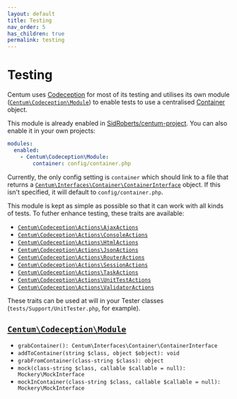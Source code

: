 ```yaml
---
layout: default
title: Testing
nav_order: 5
has_children: true
permalink: testing
---
```




# Testing

Centum uses [Codeception](https://codeception.com/) for most of its testing and utilises its own module ([`Centum\Codeception\Module`](https://github.com/SidRoberts/centum/blob/development/src/Codeception/Module.php)) to enable tests to use a centralised [Container](components/container/index.md) object.

This module is already enabled in [SidRoberts/centum-project](https://github.com/SidRoberts/centum-project).
You can also enable it in your own projects:

```yaml
modules:
  enabled:
    - Centum\Codeception\Module:
        container: config/container.php
```

Currently, the only config setting is `container` which should link to a file that returns a [`Centum\Interfaces\Container\ContainerInterface`](https://github.com/SidRoberts/centum/blob/development/src/Interfaces/Container/ContainerInterface.php) object.
If this isn't specified, it will default to `config/container.php`.

This module is kept as simple as possible so that it can work with all kinds of tests.
To futher enhance testing, these traits are available:

- [`Centum\Codeception\Actions\AjaxActions`](https://github.com/SidRoberts/centum/blob/development/src/Codeception/Actions/AjaxActions.php)
- [`Centum\Codeception\Actions\ConsoleActions`](https://github.com/SidRoberts/centum/blob/development/src/Codeception/Actions/ConsoleActions.php)
- [`Centum\Codeception\Actions\HtmlActions`](https://github.com/SidRoberts/centum/blob/development/src/Codeception/Actions/HtmlActions.php)
- [`Centum\Codeception\Actions\JsonActions`](https://github.com/SidRoberts/centum/blob/development/src/Codeception/Actions/JsonActions.php)
- [`Centum\Codeception\Actions\RouterActions`](https://github.com/SidRoberts/centum/blob/development/src/Codeception/Actions/RouterActions.php)
- [`Centum\Codeception\Actions\SessionActions`](https://github.com/SidRoberts/centum/blob/development/src/Codeception/Actions/SessionActions.php)
- [`Centum\Codeception\Actions\TaskActions`](https://github.com/SidRoberts/centum/blob/development/src/Codeception/Actions/TaskActions.php)
- [`Centum\Codeception\Actions\UnitTestActions`](https://github.com/SidRoberts/centum/blob/development/src/Codeception/Actions/UnitTestActions.php)
- [`Centum\Codeception\Actions\ValidatorActions`](https://github.com/SidRoberts/centum/blob/development/src/Codeception/Actions/ValidatorActions.php)

These traits can be used at will in your Tester classes (`tests/Support/UnitTester.php`, for example).



## [`Centum\Codeception\Module`](https://github.com/SidRoberts/centum/blob/development/src/Codeception/Module.php)

- `grabContainer(): Centum\Interfaces\Container\ContainerInterface`
- `addToContainer(string $class, object $object): void`
- `grabFromContainer(class-string $class): object`
- `mock(class-string $class, callable $callable = null): Mockery\MockInterface`
- `mockInContainer(class-string $class, callable $callable = null): Mockery\MockInterface`
